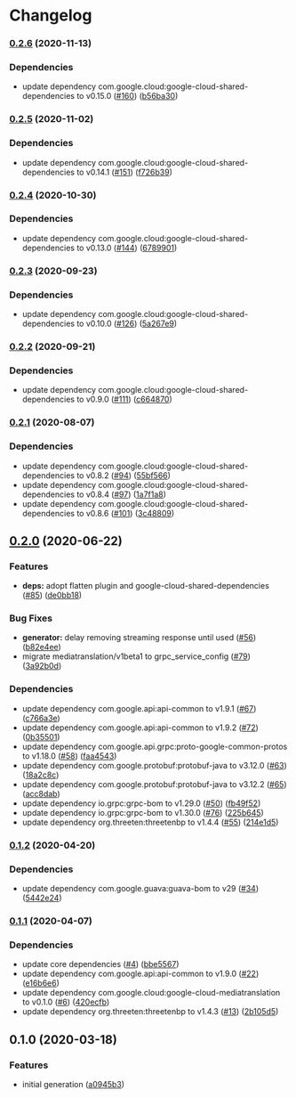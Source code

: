 # Changelog

### [0.2.6](https://www.github.com/googleapis/java-mediatranslation/compare/v0.2.5...v0.2.6) (2020-11-13)


### Dependencies

* update dependency com.google.cloud:google-cloud-shared-dependencies to v0.15.0 ([#160](https://www.github.com/googleapis/java-mediatranslation/issues/160)) ([b56ba30](https://www.github.com/googleapis/java-mediatranslation/commit/b56ba30b9c23753fc5d630715fe0cf3e0f361229))

### [0.2.5](https://www.github.com/googleapis/java-mediatranslation/compare/v0.2.4...v0.2.5) (2020-11-02)


### Dependencies

* update dependency com.google.cloud:google-cloud-shared-dependencies to v0.14.1 ([#151](https://www.github.com/googleapis/java-mediatranslation/issues/151)) ([f726b39](https://www.github.com/googleapis/java-mediatranslation/commit/f726b39a667d2550373041d994722e1da6fac1fc))

### [0.2.4](https://www.github.com/googleapis/java-mediatranslation/compare/v0.2.3...v0.2.4) (2020-10-30)


### Dependencies

* update dependency com.google.cloud:google-cloud-shared-dependencies to v0.13.0 ([#144](https://www.github.com/googleapis/java-mediatranslation/issues/144)) ([6789901](https://www.github.com/googleapis/java-mediatranslation/commit/67899015ea1f37bef45c3b890b72547771cab8cf))

### [0.2.3](https://www.github.com/googleapis/java-mediatranslation/compare/v0.2.2...v0.2.3) (2020-09-23)


### Dependencies

* update dependency com.google.cloud:google-cloud-shared-dependencies to v0.10.0 ([#126](https://www.github.com/googleapis/java-mediatranslation/issues/126)) ([5a267e9](https://www.github.com/googleapis/java-mediatranslation/commit/5a267e9b92a34ea4b1636a56b934ca635793eb31))

### [0.2.2](https://www.github.com/googleapis/java-mediatranslation/compare/v0.2.1...v0.2.2) (2020-09-21)


### Dependencies

* update dependency com.google.cloud:google-cloud-shared-dependencies to v0.9.0 ([#111](https://www.github.com/googleapis/java-mediatranslation/issues/111)) ([c664870](https://www.github.com/googleapis/java-mediatranslation/commit/c6648703176f8263ed7cd3859c03a08dbc46c53a))

### [0.2.1](https://www.github.com/googleapis/java-mediatranslation/compare/v0.2.0...v0.2.1) (2020-08-07)


### Dependencies

* update dependency com.google.cloud:google-cloud-shared-dependencies to v0.8.2 ([#94](https://www.github.com/googleapis/java-mediatranslation/issues/94)) ([55bf566](https://www.github.com/googleapis/java-mediatranslation/commit/55bf566596e68069270a0d92e22cea9cfa3d20c9))
* update dependency com.google.cloud:google-cloud-shared-dependencies to v0.8.4 ([#97](https://www.github.com/googleapis/java-mediatranslation/issues/97)) ([1a7f1a8](https://www.github.com/googleapis/java-mediatranslation/commit/1a7f1a8cb60aacd3565a6ff58c0f7a5206d668ef))
* update dependency com.google.cloud:google-cloud-shared-dependencies to v0.8.6 ([#101](https://www.github.com/googleapis/java-mediatranslation/issues/101)) ([3c48809](https://www.github.com/googleapis/java-mediatranslation/commit/3c488093e5b4b0125dd541fd133ca2ca43b6f15a))

## [0.2.0](https://www.github.com/googleapis/java-mediatranslation/compare/v0.1.2...v0.2.0) (2020-06-22)


### Features

* **deps:** adopt flatten plugin and google-cloud-shared-dependencies ([#85](https://www.github.com/googleapis/java-mediatranslation/issues/85)) ([de0bb18](https://www.github.com/googleapis/java-mediatranslation/commit/de0bb1895f223fc8dbeb3f22ffb4967b3f0094d2))


### Bug Fixes

* **generator:** delay removing streaming response until used ([#56](https://www.github.com/googleapis/java-mediatranslation/issues/56)) ([b82e4ee](https://www.github.com/googleapis/java-mediatranslation/commit/b82e4eefc412c4380ea8ef4258a318d317961dbb))
* migrate mediatranslation/v1beta1 to grpc_service_config ([#79](https://www.github.com/googleapis/java-mediatranslation/issues/79)) ([3a92b0d](https://www.github.com/googleapis/java-mediatranslation/commit/3a92b0d69d1b7c16da548434e962621844c4f6c0))


### Dependencies

* update dependency com.google.api:api-common to v1.9.1 ([#67](https://www.github.com/googleapis/java-mediatranslation/issues/67)) ([c766a3e](https://www.github.com/googleapis/java-mediatranslation/commit/c766a3e74bf15566b41c9ea8b0f9a4ccd79daee4))
* update dependency com.google.api:api-common to v1.9.2 ([#72](https://www.github.com/googleapis/java-mediatranslation/issues/72)) ([0b35501](https://www.github.com/googleapis/java-mediatranslation/commit/0b35501f1574ab55cb3903cfe2def29f6c94258a))
* update dependency com.google.api.grpc:proto-google-common-protos to v1.18.0 ([#58](https://www.github.com/googleapis/java-mediatranslation/issues/58)) ([faa4543](https://www.github.com/googleapis/java-mediatranslation/commit/faa4543ea5d82d8cd4320d40443ffb71a144adca))
* update dependency com.google.protobuf:protobuf-java to v3.12.0 ([#63](https://www.github.com/googleapis/java-mediatranslation/issues/63)) ([18a2c8c](https://www.github.com/googleapis/java-mediatranslation/commit/18a2c8cb1b4e5a77dd461333febcb370eb00d8cd))
* update dependency com.google.protobuf:protobuf-java to v3.12.2 ([#65](https://www.github.com/googleapis/java-mediatranslation/issues/65)) ([acc8dab](https://www.github.com/googleapis/java-mediatranslation/commit/acc8dab5f6e5bd096de5d709e4169658333455a2))
* update dependency io.grpc:grpc-bom to v1.29.0 ([#50](https://www.github.com/googleapis/java-mediatranslation/issues/50)) ([fb49f52](https://www.github.com/googleapis/java-mediatranslation/commit/fb49f5211dbf116a9631a01bfe15bfcfe7583187))
* update dependency io.grpc:grpc-bom to v1.30.0 ([#76](https://www.github.com/googleapis/java-mediatranslation/issues/76)) ([225b645](https://www.github.com/googleapis/java-mediatranslation/commit/225b6452b117565c78d9d454049788ab7cb6f62a))
* update dependency org.threeten:threetenbp to v1.4.4 ([#55](https://www.github.com/googleapis/java-mediatranslation/issues/55)) ([214e1d5](https://www.github.com/googleapis/java-mediatranslation/commit/214e1d5f81d613ba41b8b19bbe927a38ca5fe506))

### [0.1.2](https://www.github.com/googleapis/java-mediatranslation/compare/v0.1.1...v0.1.2) (2020-04-20)


### Dependencies

* update dependency com.google.guava:guava-bom to v29 ([#34](https://www.github.com/googleapis/java-mediatranslation/issues/34)) ([5442e24](https://www.github.com/googleapis/java-mediatranslation/commit/5442e246c2c9a0a4bbcf63c2659759a8aaa983b0))

### [0.1.1](https://www.github.com/googleapis/java-mediatranslation/compare/v0.1.0...v0.1.1) (2020-04-07)


### Dependencies

* update core dependencies ([#4](https://www.github.com/googleapis/java-mediatranslation/issues/4)) ([bbe5567](https://www.github.com/googleapis/java-mediatranslation/commit/bbe556751f94dc34fd296176ad446facb437d0eb))
* update dependency com.google.api:api-common to v1.9.0 ([#22](https://www.github.com/googleapis/java-mediatranslation/issues/22)) ([e16b6e6](https://www.github.com/googleapis/java-mediatranslation/commit/e16b6e60b421bf8ff3d00c8e324e345e4dcd1ca3))
* update dependency com.google.cloud:google-cloud-mediatranslation to v0.1.0 ([#6](https://www.github.com/googleapis/java-mediatranslation/issues/6)) ([420ecfb](https://www.github.com/googleapis/java-mediatranslation/commit/420ecfb20d635585298d697fa2a1752efae518a6))
* update dependency org.threeten:threetenbp to v1.4.3 ([#13](https://www.github.com/googleapis/java-mediatranslation/issues/13)) ([2b105d5](https://www.github.com/googleapis/java-mediatranslation/commit/2b105d5e61353fafea79cbce6999bea86e61a2ab))

## 0.1.0 (2020-03-18)


### Features

* initial generation ([a0945b3](https://www.github.com/googleapis/java-mediatranslation/commit/a0945b32e5d3e3f289062996e8be7ecb70a3efa9))
